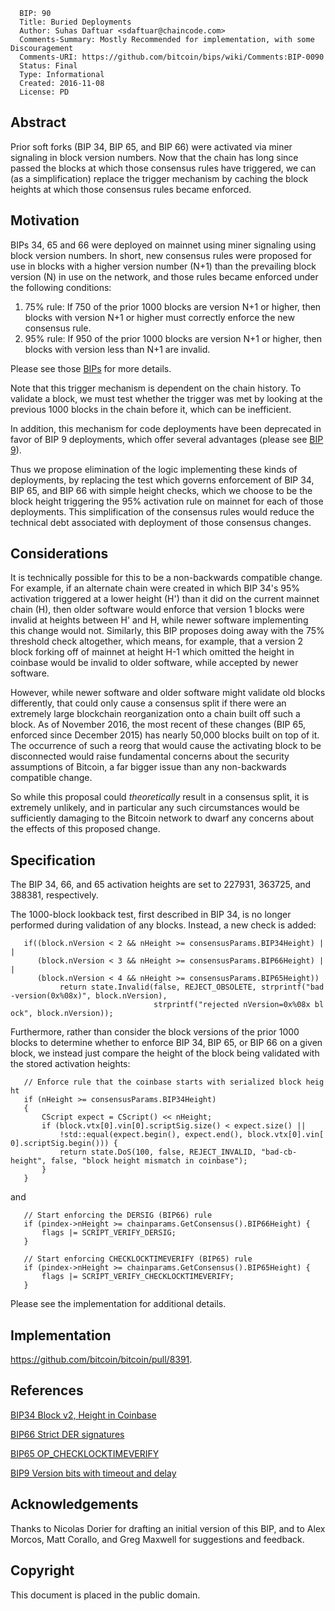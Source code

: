 ``` 
  BIP: 90
  Title: Buried Deployments
  Author: Suhas Daftuar <sdaftuar@chaincode.com>
  Comments-Summary: Mostly Recommended for implementation, with some Discouragement
  Comments-URI: https://github.com/bitcoin/bips/wiki/Comments:BIP-0090
  Status: Final
  Type: Informational
  Created: 2016-11-08
  License: PD
```

## Abstract

Prior soft forks (BIP 34, BIP 65, and BIP 66) were activated via miner
signaling in block version numbers. Now that the chain has long since
passed the blocks at which those consensus rules have triggered, we can
(as a simplification) replace the trigger mechanism by caching the block
heights at which those consensus rules became enforced.

## Motivation

BIPs 34, 65 and 66 were deployed on mainnet using miner signaling using
block version numbers. In short, new consensus rules were proposed for
use in blocks with a higher version number (N+1) than the prevailing
block version (N) in use on the network, and those rules became enforced
under the following conditions:

1.  75% rule: If 750 of the prior 1000 blocks are version N+1 or higher,
    then blocks with version N+1 or higher must correctly enforce the
    new consensus rule.
2.  95% rule: If 950 of the prior 1000 blocks are version N+1 or higher,
    then blocks with version less than N+1 are invalid.

Please see those [BIPs](#References "wikilink") for more details.

Note that this trigger mechanism is dependent on the chain history. To
validate a block, we must test whether the trigger was met by looking at
the previous 1000 blocks in the chain before it, which can be
inefficient.

In addition, this mechanism for code deployments have been deprecated in
favor of BIP 9 deployments, which offer several advantages (please see
[BIP 9](https://github.com/bitcoin/bips/blob/master/bip-0009.mediawiki)).

Thus we propose elimination of the logic implementing these kinds of
deployments, by replacing the test which governs enforcement of BIP 34,
BIP 65, and BIP 66 with simple height checks, which we choose to be the
block height triggering the 95% activation rule on mainnet for each of
those deployments. This simplification of the consensus rules would
reduce the technical debt associated with deployment of those consensus
changes.

## Considerations

It is technically possible for this to be a non-backwards compatible
change. For example, if an alternate chain were created in which BIP
34's 95% activation triggered at a lower height (H') than it did on the
current mainnet chain (H), then older software would enforce that
version 1 blocks were invalid at heights between H' and H, while newer
software implementing this change would not. Similarly, this BIP
proposes doing away with the 75% threshold check altogether, which
means, for example, that a version 2 block forking off of mainnet at
height H-1 which omitted the height in coinbase would be invalid to
older software, while accepted by newer software.

However, while newer software and older software might validate old
blocks differently, that could only cause a consensus split if there
were an extremely large blockchain reorganization onto a chain built off
such a block. As of November 2016, the most recent of these changes (BIP
65, enforced since December 2015) has nearly 50,000 blocks built on top
of it. The occurrence of such a reorg that would cause the activating
block to be disconnected would raise fundamental concerns about the
security assumptions of Bitcoin, a far bigger issue than any
non-backwards compatible change.

So while this proposal could <i>theoretically</i> result in a consensus
split, it is extremely unlikely, and in particular any such
circumstances would be sufficiently damaging to the Bitcoin network to
dwarf any concerns about the effects of this proposed change.

## Specification

The BIP 34, 66, and 65 activation heights are set to 227931, 363725, and
388381, respectively.

The 1000-block lookback test, first described in BIP 34, is no longer
performed during validation of any blocks. Instead, a new check is
added:

`   if((block.nVersion < 2 && nHeight >= consensusParams.BIP34Height) ||`  
`      (block.nVersion < 3 && nHeight >= consensusParams.BIP66Height) ||`  
`      (block.nVersion < 4 && nHeight >= consensusParams.BIP65Height))`  
`           return state.Invalid(false, REJECT_OBSOLETE, strprintf("bad-version(0x%08x)", block.nVersion),`  
`                                strprintf("rejected nVersion=0x%08x block", block.nVersion));`

Furthermore, rather than consider the block versions of the prior 1000
blocks to determine whether to enforce BIP 34, BIP 65, or BIP 66 on a
given block, we instead just compare the height of the block being
validated with the stored activation heights:

`   // Enforce rule that the coinbase starts with serialized block height`  
`   if (nHeight >= consensusParams.BIP34Height)`  
`   {`  
`       CScript expect = CScript() << nHeight;`  
`       if (block.vtx[0].vin[0].scriptSig.size() < expect.size() ||`  
`           !std::equal(expect.begin(), expect.end(), block.vtx[0].vin[0].scriptSig.begin())) {`  
`           return state.DoS(100, false, REJECT_INVALID, "bad-cb-height", false, "block height mismatch in coinbase");`  
`       }`  
`   }`

and

`   // Start enforcing the DERSIG (BIP66) rule`  
`   if (pindex->nHeight >= chainparams.GetConsensus().BIP66Height) {`  
`       flags |= SCRIPT_VERIFY_DERSIG;`  
`   }`

`   // Start enforcing CHECKLOCKTIMEVERIFY (BIP65) rule`  
`   if (pindex->nHeight >= chainparams.GetConsensus().BIP65Height) {`  
`       flags |= SCRIPT_VERIFY_CHECKLOCKTIMEVERIFY;`  
`   }`

Please see the implementation for additional details.

## Implementation

<https://github.com/bitcoin/bitcoin/pull/8391>.

## References

[BIP34 Block v2, Height in
Coinbase](https://github.com/bitcoin/bips/blob/master/bip-0034.mediawiki)

[BIP66 Strict DER
signatures](https://github.com/bitcoin/bips/blob/master/bip-0066.mediawiki)

[BIP65
OP\_CHECKLOCKTIMEVERIFY](https://github.com/bitcoin/bips/blob/master/bip-0065.mediawiki)

[BIP9 Version bits with timeout and
delay](https://github.com/bitcoin/bips/blob/master/bip-0009.mediawiki)

## Acknowledgements

Thanks to Nicolas Dorier for drafting an initial version of this BIP,
and to Alex Morcos, Matt Corallo, and Greg Maxwell for suggestions and
feedback.

## Copyright

This document is placed in the public domain.
